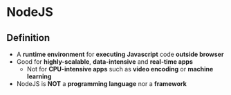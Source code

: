# **NodeJS**

## **Definition**

- A **runtime environment** for **executing** **Javascript** code **outside browser**
- Good for **highly-scalable**, **data-intensive** and **real-time apps**
  - Not for **CPU-intensive apps** such as **video encoding** or **machine learning**
- NodeJS is **NOT** a **programming language** nor a **framework**
